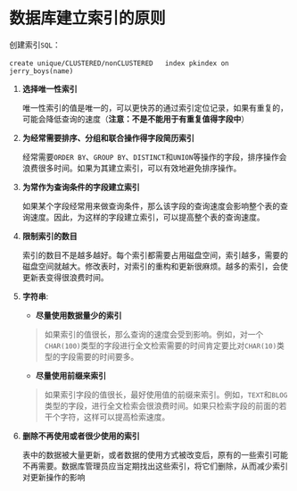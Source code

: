 # 数据库建立索引的原则

创建索引`SQL`：

​	`create unique/CLUSTERED/nonCLUSTERED   index pkindex on jerry_boys(name)`



1. **选择唯一性索引**

   唯一性索引的值是唯一的，可以更快苏的通过索引定位记录，如果有重复的，可能会降低查询的速度（**注意：不是不能用于有重复值得字段中**）

2. **为经常需要排序、分组和联合操作得字段简历索引**

   经常需要`ORDER BY`、`GROUP BY`、`DISTINCT`和`UNION`等操作的字段，排序操作会浪费很多时间。如果为其建立索引，可以有效地避免排序操作。

3. **为常作为查询条件的字段建立索引**

   如果某个字段经常用来做查询条件，那么该字段的查询速度会影响整个表的查询速度。因此，为这样的字段建立索引，可以提高整个表的查询速度。

4. **限制索引的数目**

   索引的数目不是越多越好。每个索引都需要占用磁盘空间，索引越多，需要的磁盘空间就越大。修改表时，对索引的重构和更新很麻烦。越多的索引，会使更新表变得很浪费时间。

5. **字符串**:

   -  **尽量使用数据量少的索引**

   > 如果索引的值很长，那么查询的速度会受到影响。例如，对一个`CHAR(100)`类型的字段进行全文检索需要的时间肯定要比对`CHAR(10)`类型的字段需要的时间要多。

   - **尽量使用前缀来索引**

   > 如果索引字段的值很长，最好使用值的前缀来索引。例如，`TEXT`和`BLOG`类型的字段，进行全文检索会很浪费时间。如果只检索字段的前面的若干个字符，这样可以提高检索速度。

6. **删除不再使用或者很少使用的索引**

   表中的数据被大量更新，或者数据的使用方式被改变后，原有的一些索引可能不再需要。数据库管理员应当定期找出这些索引，将它们删除，从而减少索引对更新操作的影响




